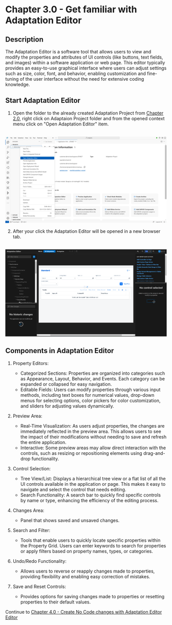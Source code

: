 # Chapter 3.0 - Get familiar with Adaptation Editor

## Description

The Adaptation Editor is a software tool that allows users to view and modify the properties and attributes of UI controls (like buttons, text fields, and images) within a software application or web page. This editor typically provides an easy-to-use graphical interface where users can adjust settings such as size, color, font, and behavior, enabling customization and fine-tuning of the user interface without the need for extensive coding knowledge.

## Start Adaptation Editor

1. Open the folder to the already created Adaptation Project from [Chapter 2.0](/chapters/2.0-get-fam-with-gen/), right click on Adaptaion Project folder and from the opened context menu click on "Open Adaptation Editor" item.
<br/>

<img src="img/start-ad-editor.png" width="1000">

2. After your click the Adaptation Editor will be opened in a new browser tab.
<br/>
<img src="img/adaptation-editor.png" width="1000">

## Components in Adaptation Editor

1. Property Editors:
    - Categorized Sections: Properties are organized into categories such as Appearance, Layout, Behavior, and Events. Each category can be expanded or collapsed for easy navigation.
     - Editable Fields: Users can modify properties through various input methods, including text boxes for numerical values, drop-down menus for selecting options, color pickers for color customization, and sliders for adjusting values dynamically.

2. Preview Area: 
    - Real-Time Visualization: As users adjust properties, the changes are immediately reflected in the preview area. This allows users to see the impact of their modifications without needing to save and refresh the entire application.
    - Interactive: Some preview areas may allow direct interaction with the controls, such as resizing or repositioning elements using drag-and-drop functionality.
    
3. Control Selection:
    - Tree View/List: Displays a hierarchical tree view or a flat list of all the UI controls available in the application or page. This makes it easy to navigate and select the control that needs editing.
    - Search Functionality: A search bar to quickly find specific controls by name or type, enhancing the efficiency of the editing process.

4. Changes Area:
    - Panel that shows saved and unsaved changes. 

5. Search and Filter:
    - Tools that enable users to quickly locate specific properties within the Property Grid. Users can enter keywords to search for properties or apply filters based on property names, types, or categories.
    
6. Undo/Redo Functionality:
   - Allows users to reverse or reapply changes made to properties, providing flexibility and enabling easy correction of mistakes.
   
7. Save and Reset Controls: 
   - Provides options for saving changes made to properties or resetting properties to their default values.

Continue to [Chapter 4.0 - Create No Code changes with Adaptation Editor Editor](/chapters/4.0-no-code-changes/)
  
